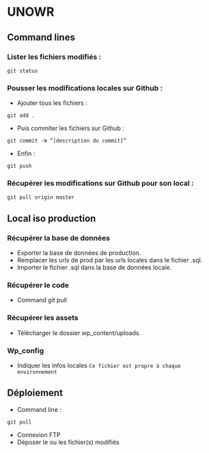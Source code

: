 # UNOWR

## Command lines 

### Lister les fichiers modifiés : 
```shell
git status
```

### Pousser les modifications locales sur Github : 

- Ajouter tous les fichiers : 
```shell
git add . 
```

- Puis commiter les fichiers sur Github : 
```shell
git commit -m “[description du commit]”
```

- Enfin :
```shell
git push
```

### Récupérer les modifications sur Github pour son local : 
```shell
git pull origin master
```

## Local iso production

### Récupérer la base de données
- Exporter la base de données de production.
- Remplacer les urls de prod par les urls locales dans le fichier .sql. 
- Importer le fichier .sql dans la base de données locale.

### Récupérer le code 
- Command git pull

### Récupérer les assets 
- Télécharger le dossier wp_content/uploads.

### Wp_config 

- Indiquer les infos locales
`
Ce fichier est propre à chaque environnement
`

## Déploiement
- Command line : 
``` shell 
git pull
```

- Connexion FTP 
- Déposer le ou les fichier(s) modifiés
